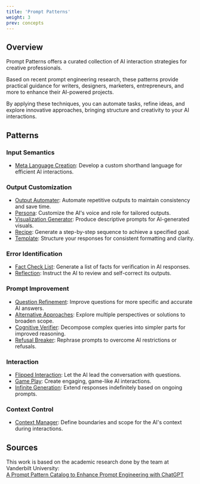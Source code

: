 ```yaml
---
title: 'Prompt Patterns'
weight: 3
prev: concepts
---
```


## Overview

Prompt Patterns offers a curated collection of AI interaction strategies for creative professionals. 

Based on recent prompt engineering research, these patterns provide practical guidance for writers, designers, marketers, entrepreneurs, and more to enhance their AI-powered projects. 

By applying these techniques, you can automate tasks, refine ideas, and explore innovative approaches, bringing structure and creativity to your AI interactions.

## Patterns

### Input Semantics
- [Meta Language Creation](meta-language-creation): Develop a custom shorthand language for efficient AI interactions.

### Output Customization
- [Output Automater](output-automator): Automate repetitive outputs to maintain consistency and save time.
- [Persona](persona): Customize the AI's voice and role for tailored outputs.
- [Visualization Generator](visualization-generator): Produce descriptive prompts for AI-generated visuals.
- [Recipe](recipe): Generate a step-by-step sequence to achieve a specified goal.
- [Template](template): Structure your responses for consistent formatting and clarity.

### Error Identification
- [Fact Check List](fact-check-list): Generate a list of facts for verification in AI responses.
- [Reflection](reflection): Instruct the AI to review and self-correct its outputs.

### Prompt Improvement
- [Question Refinement](question-refinement): Improve questions for more specific and accurate AI answers.
- [Alternative Approaches](alternative-approaches): Explore multiple perspectives or solutions to broaden scope.
- [Cognitive Verifier](cognitive-verifier): Decompose complex queries into simpler parts for improved reasoning.
- [Refusal Breaker](refusal-breaker): Rephrase prompts to overcome AI restrictions or refusals.

### Interaction
- [Flipped Interaction](flipped-interaction): Let the AI lead the conversation with questions.
- [Game Play](game-play): Create engaging, game-like AI interactions.
- [Infinite Generation](infinite-generation): Extend responses indefinitely based on ongoing prompts.

### Context Control
- [Context Manager](context-manager): Define boundaries and scope for the AI's context during interactions.

## Sources

This work is based on the academic research done by the team at Vanderbilt University:  
[A Prompt Pattern Catalog to Enhance Prompt Engineering with ChatGPT](https://arxiv.org/abs/2302.11382)
